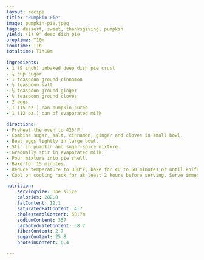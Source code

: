 ```yaml
---
layout: recipe
title: "Pumpkin Pie"
image: pumpkin-pie.jpeg
tags: dessert, sweet, thanksgiving, pumpkin
yield: (1) 9" deep dish pie
preptime: T10m
cooktime: T1h
totaltime: T1h10m

ingredients:
- 1 (9 inch) unbaked deep dish pie crust
- ¾ cup sugar
- 1 teaspoon ground cinnamon
- ½ teaspoon salt
- ½ teaspoon ground ginger
- ¼ teaspoon ground cloves
- 2 eggs
- 1 (15 oz.) can pumpkin purée
- 1 (12 oz.) can of evaporated milk

directions:
- Preheat the oven to 425°F.
- Combine sugar, salt, cinnamon, ginger and cloves in small bowl.
- Beat eggs lightly in large bowl.
- Stir in pumpkin and sugar-spice mixture.
- Gradually stir in evaporated milk.
- Pour mixture into pie shell.
- Bake for 15 minutes.
- Reduce temperature to 350°F; bake for 40 to 50 minutes or until knife inserted near center comes out clean.
- Cool on cooling rack for at least 2 hours before serving. Serve immediately or refrigerate. (Do not freeze as this will cause the crust to separate from the filling.)

nutrition:
    servingSize: One slice
    calories: 282.8
    fatContent: 12.1
    saturatedFatContent: 4.7
    cholesterolContent: 58.7m
    sodiumContent: 357
    carbohydrateContent: 38.7
    fiberContent: 2.7
    sugarContent: 25.8
    proteinContent: 6.4

---
```

